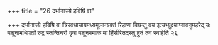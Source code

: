 +++
title = "26 दर्भानाज्ये हविषि वा"

+++
दर्भानाज्ये हविषि वा त्रिरवधायाग्रमध्यमूलान्यक्तं रिहाणा वियन्तु वय इत्यभ्युक्ष्याग्नावनुमहरेद् यः पशूनामधिपती रुद्र स्तन्तिचरो वृषा पशूनस्माकं मा हिंसीरेतदस्तु हुतं तव स्वाहेति २६